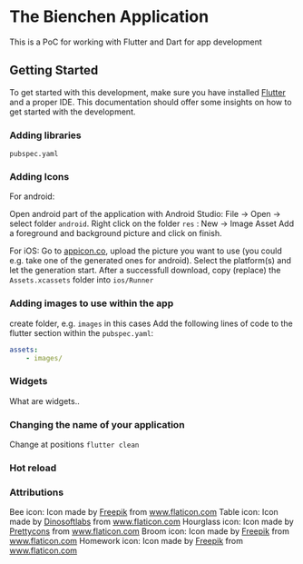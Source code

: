 # The Bienchen Application

This is a PoC for working with Flutter and Dart for app development

## Getting Started

To get started with this development, make sure you have installed [Flutter](https://flutter.dev/docs) and a proper IDE.
This documentation should offer some insights on how to get started with the development.

### Adding libraries
`pubspec.yaml`

### Adding Icons
For android:

Open android part of the application with Android Studio: File -> Open -> select folder `android`.
Right click on the folder `res` : New -> Image Asset
Add a foreground and background picture and click on finish.

For iOS:
Go to [appicon.co](https://appicon.co), upload the picture you want to use (you could e.g. take one of the generated ones for android).
Select the platform(s) and let the generation start.
After a successfull download, copy (replace) the `Assets.xcassets` folder into `ios/Runner`

### Adding images to use within the app
create folder, e.g. `images` in this cases
Add the following lines of code to the flutter section within the `pubspec.yaml`:
```yaml
assets:
    - images/
```

### Widgets
What are widgets..

### Changing the name of your application
Change at positions
`flutter clean`

### Hot reload

### Attributions
Bee icon: Icon made by [Freepik](https://www.flaticon.com/de/autoren/freepik) from www.flaticon.com
Table icon: Icon made by [Dinosoftlabs](https://www.flaticon.com/de/autoren/dinosoftlabs) from www.flaticon.com
Hourglass icon: Icon made by [Prettycons](https://www.flaticon.com/de/autoren/prettycons) from www.flaticon.com
Broom icon: Icon made by [Freepik](https://www.flaticon.com/de/autoren/freepik) from www.flaticon.com
Homework icon: Icon made by [Freepik](https://www.flaticon.com/de/autoren/freepik) from www.flaticon.com

